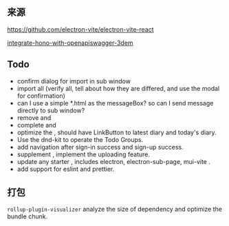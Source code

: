 ## 来源
https://github.com/electron-vite/electron-vite-react

[integrate-hono-with-openapiswagger-3dem](https://dev.to/bimaadi/integrate-hono-with-openapiswagger-3dem)

## Todo
- confirm dialog for import in sub window
- import all (verify all, tell about how they are differed, and use the modal for confirmation)
- can I use a simple *.html as the messageBox? so can I send message directly to sub window?
- remove <Counter> and <Len>
- complete <Todo> and <Settings>
- optimize the <Home> , should have LinkButton to latest diary and today's diary.
- Use the dnd-kit to operate the Todo Groups.
- add navigation after sign-in success and sign-up success.
- supplement <Profile>, implement the uploading feature.
- update any starter , includes electron, electron-sub-page, mui-vite .
- add support for eslint and prettier.

## 打包
`rollup-plugin-visualizer` analyze the size of dependency and optimize the bundle chunk.